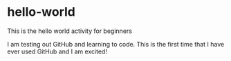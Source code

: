 # hello-world
This is the hello world activity for beginners

I am testing out GitHub and learning to code. This is the first time that I have ever used GitHub and I am excited!
